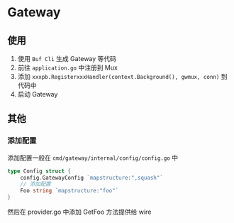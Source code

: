 # Gateway

## 使用
1. 使用 `Buf Cli` 生成 Gateway 等代码
2. 前往 `application.go` 中注册到 Mux
3. 添加 `xxxpb.RegisterxxxHandler(context.Background(), gwmux, conn)` 到代码中
4. 启动 Gateway

## 其他
### 添加配置
添加配置一般在 `cmd/gateway/internal/config/config.go` 中
```go
type Config struct {
    config.GatewayConfig `mapstructure:",squash"`
    // 添加配置
    Foo string `mapstructure:"foo"`
}
```
然后在 provider.go 中添加 GetFoo 方法提供给 wire